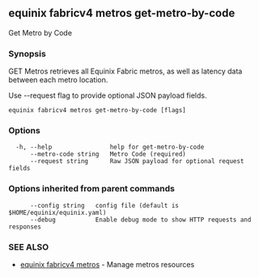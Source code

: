 ## equinix fabricv4 metros get-metro-by-code

Get Metro by Code

### Synopsis

GET Metros retrieves all Equinix Fabric metros, as well as latency data between each metro location.

Use --request flag to provide optional JSON payload fields.

```
equinix fabricv4 metros get-metro-by-code [flags]
```

### Options

```
  -h, --help                help for get-metro-by-code
      --metro-code string   Metro Code (required)
      --request string      Raw JSON payload for optional request fields
```

### Options inherited from parent commands

```
      --config string   config file (default is $HOME/equinix/equinix.yaml)
      --debug           Enable debug mode to show HTTP requests and responses
```

### SEE ALSO

* [equinix fabricv4 metros](equinix_fabricv4_metros.md)	 - Manage metros resources

